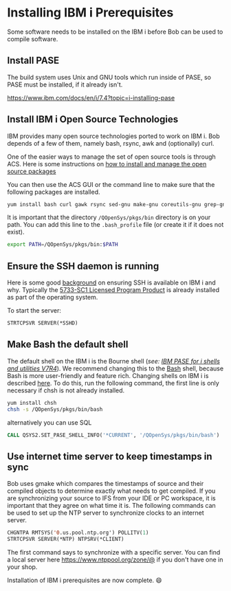 # Installing IBM i Prerequisites

Some software needs to be installed on the IBM i before Bob can be used to compile software.


## Install PASE

The build system uses Unix and GNU tools which run inside of PASE, so PASE must be installed, if it already isn't.

<https://www.ibm.com/docs/en/i/7.4?topic=i-installing-pase>



## Install IBM i Open Source Technologies

IBM provides many open source technologies ported to work on IBM i. Bob depends of a few of them, namely bash, rsync, awk and (optionally) curl.  

One of the easier ways to manage the set of open source tools is through ACS. Here is some instructions on [how to install and manage the open source packages](https://www.ibm.com/support/pages/getting-started-open-source-package-management-ibm-i-acs)

You can then use the ACS GUI or the command line to make sure that the following packages are installed.

```bash
yum install bash curl gawk rsync sed-gnu make-gnu coreutils-gnu grep-gnu python39 python39-ibm_db
```

It is important that the directory `/QOpenSys/pkgs/bin` directory is on your path.  You can add this line to the `.bash_profile` file (or create it if it does not exist).

```bash
export PATH=/QOpenSys/pkgs/bin:$PATH
```



## Ensure the SSH daemon is running

Here is some good [background](https://www.seidengroup.com/2020/11/16/getting-started-with-ssh-for-ibm-i/) on ensuring SSH is available on IBM i and why.
Typically the [5733-SC1 Licensed Program Product](https://www.ibm.com/support/pages/node/1128123/) is already installed as part of the operating system.

To start the server:

```cl
STRTCPSVR SERVER(*SSHD)
```



## Make Bash the default shell

The default shell on the IBM i is the Bourne shell (_see:_ [_IBM PASE for i shells and utilities V7R4_](https://www.ibm.com/support/knowledgecenter/en/ssw_ibm_i_74/rzalf/rzalfpase.htm)).  We recommend changing this to the [Bash](https://en.wikipedia.org/wiki/Bash_(Unix_shell)) shell, because Bash is more user-friendly and feature rich.  Changing shells on IBM i is described [here](https://ibmi-oss-docs.readthedocs.io/en/latest/troubleshooting/SETTING_BASH.html).
To do this, run the following command, the first line is only necessary if chsh is not already installed.

```bash
yum install chsh
chsh -s /QOpenSys/pkgs/bin/bash
```

alternatively you can use SQL

```sql
CALL QSYS2.SET_PASE_SHELL_INFO('*CURRENT', '/QOpenSys/pkgs/bin/bash')
```


## Use internet time server to keep timestamps in sync

Bob uses gmake which compares the timestamps of source and their compiled objects to determine exactly what needs to get compiled.  If you are synchronizing your source to IFS from your IDE or PC workspace, it is important that they agree on what time it is.  The following commands can be used to set up the NTP server to synchronize clocks to an internet server.

```cl
CHGNTPA RMTSYS('0.us.pool.ntp.org') POLLITV(1)
STRTCPSVR SERVER(*NTP) NTPSRV(*CLIENT)
```
The first command says to synchronize with a specific server.  You can find a local server here https://www.ntppool.org/zone/@ if you don't have one in your shop.



Installation of IBM i prerequisites are now complete. :smile:
